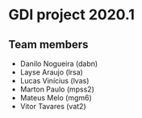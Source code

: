 # GDI project 2020.1

## Team members 
* Danilo Nogueira (dabn)
* Layse Araujo (lrsa)
* Lucas Vinícius (lvas)
* Marton Paulo (mpss2)
* Mateus Melo (mgm6)
* Vitor Tavares (vat2)
